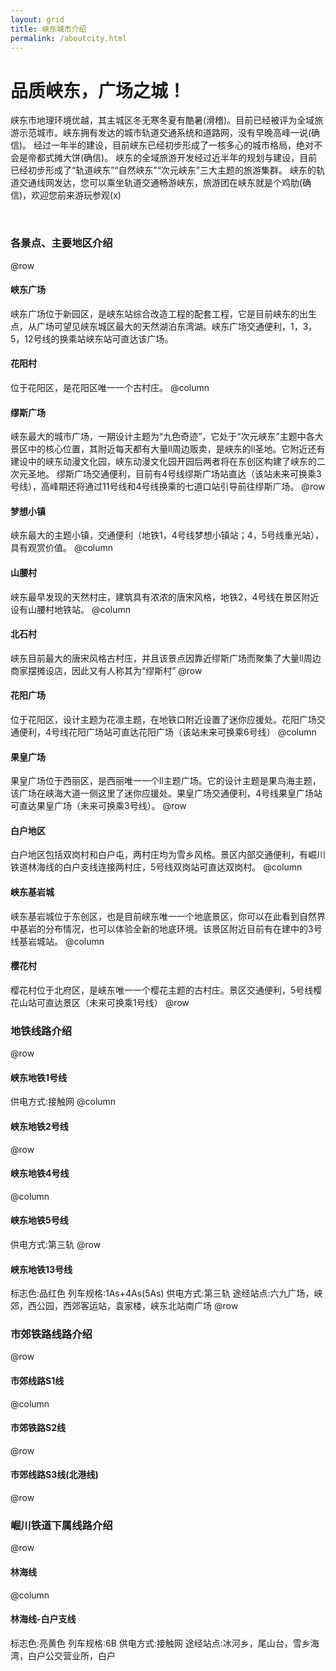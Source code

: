 ```yaml
---
layout: grid
title: 峡东城市介绍
permalink: /aboutcity.html
---
```


# 品质峡东，广场之城！
峡东市地理环境优越，其主城区冬无寒冬夏有酷暑(滑稽)。目前已经被评为全域旅游示范城市。峡东拥有发达的城市轨道交通系统和道路网，没有早晚高峰一说(确信)。
经过一年半的建设，目前峡东已经初步形成了一核多心的城市格局，绝对不会是帝都式摊大饼(确信)。
峡东的全域旅游开发经过近半年的规划与建设，目前已经初步形成了“轨道峡东”“自然峡东”“次元峡东”三大主题的旅游集群。
峡东的轨道交通线网发达，您可以乘坐轨道交通畅游峡东，旅游团在峡东就是个鸡肋(确信)，欢迎您前来游玩参观(x)

<br>

### 各景点、主要地区介绍
@row
#### 峡东广场
峡东广场位于新园区，是峡东站综合改造工程的配套工程，它是目前峡东的出生点，从广场可望见峡东城区最大的天然湖泊东湾湖。峡东广场交通便利，1，3，5，12号线的换乘站峡东站可直达该广场。

#### 花阳村
位于花阳区，是花阳区唯一一个古村庄。
@column
#### 缪斯广场
峡东最大的城市广场，一期设计主题为“九色奇迹”，它处于“次元峡东”主题中各大景区中的核心位置，其附近每天都有大量ll周边贩卖，是峡东的ll圣地。它附近还有建设中的峡东动漫文化园，峡东动漫文化园开园后两者将在东创区构建了峡东的二次元圣地。
缪斯广场交通便利，目前有4号线缪斯广场站直达（该站未来可换乘3号线），高峰期还将通过11号线和4号线换乘的七道口站引导前往缪斯广场。
@row
#### 梦想小镇
峡东最大的主题小镇，交通便利（地铁1，4号线梦想小镇站；4，5号线重光站），具有观赏价值。
@column
#### 山腰村
峡东最早发现的天然村庄，建筑具有浓浓的唐宋风格，地铁2，4号线在景区附近设有山腰村地铁站。
@column
#### 北石村
峡东目前最大的唐宋风格古村庄，并且该景点因靠近缪斯广场而聚集了大量ll周边商家摆摊设店，因此又有人称其为“缪斯村”
@row
#### 花阳广场
位于花阳区，设计主题为花凛主题，在地铁口附近设置了迷你应援处。花阳广场交通便利，4号线花阳广场站可直达花阳广场（该站未来可换乘6号线）
@column
#### 果皇广场
果皇广场位于西丽区，是西丽唯一一个ll主题广场。它的设计主题是果鸟海主题，该广场在峡海大道一侧这里了迷你应援处。果皇广场交通便利，4号线果皇广场站可直达果皇广场（未来可换乘3号线）。
@row
#### 白户地区
白户地区包括双岗村和白户屯，两村庄均为雪乡风格。景区内部交通便利，有崛川铁道林海线的白户支线连接两村庄，5号线双岗站可直达双岗村。
@column
#### 峡东基岩城
峡东基岩城位于东创区，也是目前峡东唯一一个地底景区，你可以在此看到自然界中基岩的分布情况，也可以体验全新的地底环境。该景区附近目前有在建中的3号线基岩城站。
@column
#### 樱花村
樱花村位于北府区，是峡东唯一一个樱花主题的古村庄。景区交通便利，5号线樱花山站可直达景区（未来可换乘1号线）
@row
### 地铁线路介绍
@row
#### 峡东地铁1号线
供电方式:接触网
@column
#### 峡东地铁2号线
@row
#### 峡东地铁4号线
@column
#### 峡东地铁5号线
供电方式:第三轨
@row
#### 峡东地铁13号线
标志色:品红色
列车规格:1As+4As(5As)
供电方式:第三轨
途经站点:六九广场，峡郊，西公园，西郊客运站，袁家楼，峡东北站南广场
@row
### 市郊铁路线路介绍
@row
#### 市郊线路S1线
@column
#### 市郊铁路S2线
@row
#### 市郊线路S3线(北港线)
@row
### 崛川铁道下属线路介绍
@row
#### 林海线
@column
#### 林海线-白户支线
标志色:亮黄色
列车规格:6B
供电方式:接触网
途经站点:冰河乡，尾山台，雪乡海湾，白户公交营业所，白户